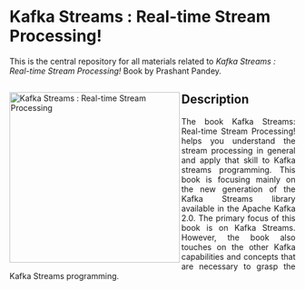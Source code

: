 # Kafka Streams : Real-time Stream Processing!
This is the central repository for all materials related to <em>Kafka Streams : Real-time Stream Processing!</em> Book by Prashant Pandey. 
<div>
<a href="https://www.learningjournal.guru/ebook/kafka-streams-real-time-stream-processing/">
<img src="https://www.learningjournal.guru/_resources/img/jpg-7x/kafka-streams-real-time-stream-processing.jpg" alt="Kafka Streams : Real-time Stream Processing" width="300" align="left">
</a>
<h2> Description </h2>
<p align="justify">
The book Kafka Streams: Real-time Stream Processing! helps you understand the stream processing in general and apply that skill to Kafka streams programming. This book is focusing mainly on the new generation of the Kafka Streams library available in the Apache Kafka 2.0. 
The primary focus of this book is on Kafka Streams. However, the book also touches on the other Kafka capabilities and concepts that are necessary to grasp the Kafka Streams programming.
</p>
</div>
